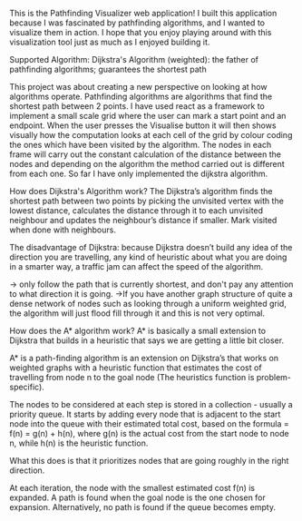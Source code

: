 This is the Pathfinding Visualizer web application! I built this application because I was fascinated by pathfinding algorithms, and I wanted to visualize them in action. I hope that you enjoy playing around with this visualization tool just as much as I enjoyed building it.

Supported Algorithm:
Dijkstra's Algorithm (weighted): the father of pathfinding algorithms; guarantees the shortest path

This project was about creating a new perspective on looking at how algorithms operate. Pathfinding algorithms are algorithms that find the shortest path between 2 points. I have used react as a framework to implement a small scale grid where the user can mark a start point and an endpoint. When the user presses the Visualise button it will then shows visually how the computation looks at each cell of the grid by colour coding the ones which have been visited by the algorithm. The nodes in each frame will carry out the constant calculation of the distance between the nodes and depending on the algorithm the method carried out is different from each one. So far I have only implemented the dijkstra algorithm.


How does Dijkstra's Algorithm work?
The Dijkstra’s algorithm finds the shortest path between two points by picking the unvisited vertex with the lowest distance, calculates the distance through it to each unvisited neighbour and updates the neighbour’s distance if smaller. Mark visited when done with neighbours.

The disadvantage of Dijkstra: because Dijkstra doesn’t build any idea of the direction you are travelling, any kind of heuristic about what you are doing in a smarter way, a traffic jam can affect the speed of the algorithm.

→ only follow the path that is currently shortest, and don't pay any attention to what direction it is going.
→If you have another graph structure of quite a dense network of nodes such as looking through a uniform weighted grid, the algorithm will just flood fill through it and this is not very optimal.

How does the A* algorithm work?
A* is basically a small extension to Dijkstra that builds in a heuristic that says we are getting a little bit closer. 

A* is a path-finding algorithm is an extension on Dijkstra’s that works on weighted graphs with a heuristic function that estimates the cost of travelling from node n to the goal node (The heuristics function is problem-specific).

The nodes to be considered at each step is stored in a collection - usually a priority queue. It starts by adding every node that is adjacent to the start node into the queue with their estimated total cost, based on the formula = f(n) = g(n) + h(n), where g(n) is the actual cost from the start node to node n, while h(n) is the heuristic function.

What this does is that it prioritizes nodes that are going roughly in the right direction.

At each iteration, the node with the smallest estimated cost f(n) is expanded. A path is found when the goal node is the one chosen for expansion. Alternatively, no path is found if the queue becomes empty.

